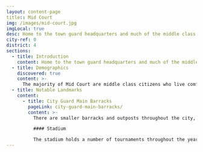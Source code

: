 ```yaml
---
layout: content-page
title:: Mid Court
img: /images/mid-court.jpg
imgLocal: true
desc: Home to the town guard headquarters and much of the middle class, Mid Court is a safe and prosperous district within the city.
city-ref: 0
district: 4
sections:
  - title: Introduction
    content: Home to the town guard headquarters and much of the middle class, Mid Court is a safe and prosperous district within the city.
  - title: Demographics
    discovered: true
    content: >-
      The majority of Mid Court are middle class citizens who live comfortable, modest lives. The residents generally include skilled tradespeople, families of towns guards, mid-level merchants, successful sailors, etc. it is considered a relatively safe area.
  - title: Notable Landmarks
    content:
      - title: City Guard Main Barracks
        pageLink: city-guard-main-barracks/
        content: >-
          There are smaller barracks and outposts throughout the city, but the main barracks and headquarters of the city guard is stationed along March Line just within the boundaries of the Mid Court district. Runners frequently go in and out of the barracks carrying messages and order to and from other barracks and Castle Caan. The barracks also features a large armory, training ground, and stadium.

          #### Stadium

          The stadium holds a number of tournaments throughout the year. Generally coinciding with different festivals and celebrations. Tournaments feature competitions such as jousting, sword fighting, beast slaying, and more. They feature both towns guard and adventurers alike.
---
```

